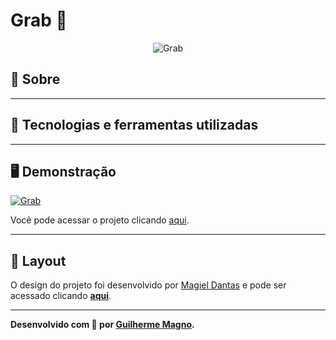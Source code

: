 # Grab 📘
<p align="center">
<img src="https://i.imgur.com/E4W8dU8.png" alt="Grab" title="Grab">
</p>

## 📖 Sobre   

---

## 🚀 Tecnologias e ferramentas utilizadas


---

## 🖥️ Demonstração
[![Grab](https://i.imgur.com/SW3NoZv.png "Clique para acessar o projeto")](https://devmagno.github.io/coding-challenges/challenges/Grab/index.html "Clique para acessar o projeto")   

Você pode acessar o projeto clicando [aqui](https://devmagno.github.io/coding-challenges/challenges/Grab/index.html).

---

## 🔖 Layout
O design do projeto foi desenvolvido por [Magiel Dantas](https://github.com/magdielndantas) e pode ser acessado clicando **[aqui](https://www.figma.com/file/QYQm17sJV0ZhviTGOa1jmZ/Grab-Login?node-id=0%3A1)**.

---

**Desenvolvido com 💙 por [Guilherme Magno](https://github.com/devmagno/).**